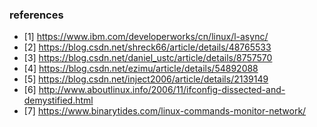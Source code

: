 ### references
* [1] https://www.ibm.com/developerworks/cn/linux/l-async/
* [2] https://blog.csdn.net/shreck66/article/details/48765533
* [3] https://blog.csdn.net/daniel_ustc/article/details/8757570
* [4] https://blog.csdn.net/ezimu/article/details/54892088
* [5] https://blog.csdn.net/inject2006/article/details/2139149
* [6] http://www.aboutlinux.info/2006/11/ifconfig-dissected-and-demystified.html
* [7] https://www.binarytides.com/linux-commands-monitor-network/
